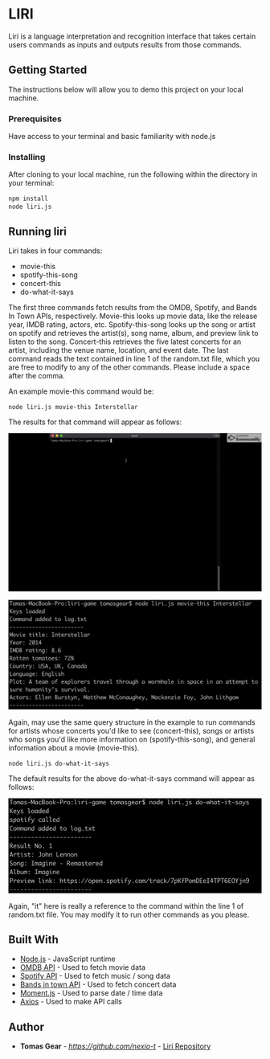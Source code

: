 # LIRI

Liri is a language interpretation and recognition interface that takes certain users commands as inputs and outputs results from those commands. 

## Getting Started

The instructions below will allow you to demo this project on your local machine. 

### Prerequisites

Have access to your terminal and basic familiarity with node.js

### Installing

After cloning to your local machine, run the following within the directory in your terminal: 

```
npm install 
node liri.js
```

## Running liri 

Liri takes in four commands: 
- movie-this
- spotify-this-song
- concert-this 
- do-what-it-says 

The first three commands fetch results from the OMDB, Spotify, and Bands In Town APIs, respectively. Movie-this looks up movie data, like the release year, IMDB rating, actors, etc. Spotify-this-song looks up the song or artist on spotify and retrieves the artist(s), song name, album, and preview link to listen to the song. Concert-this retrieves the five latest concerts for an artist, including the venue name, location, and event date. The last command reads the text contained in line 1 of the random.txt file, which you are free to modify to any of the other commands. Please include a space after the comma. 

An example movie-this command would be: 

```
node liri.js movie-this Interstellar
```

The results for that command will appear as follows: 

![Image of Yaktocat](./liri-gif.gif)

![Image of interstellar results](./screenshot1.png)

Again, may use the same query structure in the example to run commands for artists whose concerts you'd like to see (concert-this), songs or artists who songs you'd like more information on (spotify-this-song), and general information about a movie (movie-this). 

```
node liri.js do-what-it-says
```
The default results for the above do-what-it-says command will appear as follows: 

![Image of do-what-it-says results](./screenshot2.png)

Again, "it" here is really a reference to the command within the line 1 of random.txt file. You may modify it to run other commands as you please. 

## Built With

* [Node.js](https://nodejs.org/en/) - JavaScript runtime 
* [OMDB API](https://maven.apache.org/) - Used to fetch movie data
* [Spotify API](https://rometools.github.io/rome/) - Used to fetch music / song data
* [Bands in town API](https://rometools.github.io/rome/) - Used to fetch concert data
* [Moment.js](https://momentjs.com/) - Used to parse date / time data
* [Axios](https://www.npmjs.com/package/axios) - Used to make API calls 

## Author

* **Tomas Gear** - *https://github.com/nexio-t* - [Liri Repository](https://github.com/nexio-t/liri-game)

